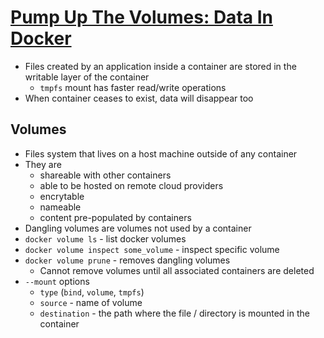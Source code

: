 # [Pump Up The Volumes: Data In Docker](https://towardsdatascience.com/pump-up-the-volumes-data-in-docker-a21950a8cd8)

* Files created by an application inside a container are stored in the writable layer of the container
  * `tmpfs` mount has faster read/write operations
* When container ceases to exist, data will disappear too

## Volumes

* Files system that lives on a host machine outside of any container
* They are
  * shareable with other containers
  * able to be hosted on remote cloud providers
  * encrytable
  * nameable
  * content pre-populated by containers
* Dangling volumes are volumes not used by a container
* `docker volume ls` - list docker volumes
* `docker volume inspect some_volume` - inspect specific volume
* `docker volume prune` - removes dangling volumes
  * Cannot remove volumes until all associated containers are deleted
* `--mount` options
  * `type` (`bind`, `volume`, `tmpfs`)
  * `source` - name of volume
  * `destination` - the path where the file / directory is mounted in the container
